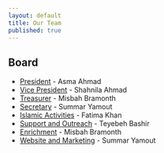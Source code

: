 ```yaml
---
layout: default
title: Our Team
published: true
---
```


## Board

* [President](mailto:info@muslimhomeschoolnetwork.com) - Asma Ahmad
* [Vice President](mailto:info@muslimhomeschoolnetwork.org) - Shahnila Ahmad
* [Treasurer](mailto:treasurer@muslimhomeschoolnetwork.org) - Misbah Bramonth
* [Secretary](mailto:moderator@muslimhomeschoolnetwork.org) - Summar Yamout
* [Islamic Activities](mailto:islamic@muslimhomeschoolnetwork.org) - Fatima Khan
* [Support and Outreach](mailto:support@muslimhomeschoolnetwork.org) - Teyebeh Bashir
* [Enrichment](mailto:enrichment@muslimhomeschoolnetwork.org) - Misbah Bramonth
* [Website and Marketing](mailto:moderator@muslimhomeschoolnetwork.org) - Summar Yamout
